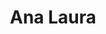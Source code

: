 ---
title: Ana Laura
artigo: a
picture: /images/a/analaura.jpg
background: /images/fundos/striped.jpg
style: style-roxo1
description: Significado do nome Ana Laura
full-description: Esse nome é o máximo, mesmo, hein?! Não bastava um nome lindo, juntaram logo dois de uma vez!  E, como o próprio significado diz, há muita graciosidade nessa dobradinha.<br> Ana Laura = Graciosa + Vitoriosa.
---